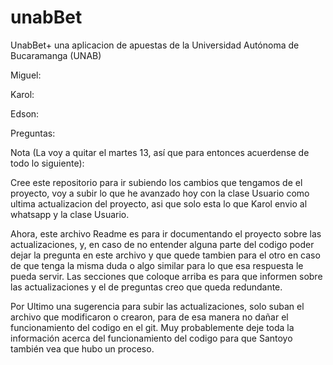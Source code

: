 # unabBet
UnabBet+ una aplicacion de apuestas de la Universidad Autónoma de Bucaramanga (UNAB)

Miguel:



Karol:



Edson:


Preguntas:


Nota (La voy a quitar el martes 13, así que para entonces acuerdense de todo lo siguiente):

Cree este repositorio para ir subiendo los cambios que tengamos de el proyecto, voy a subir lo que he avanzado hoy con la clase Usuario como ultima actualizacion del proyecto, asi que solo esta lo que Karol envio al whatsapp y la clase Usuario.

Ahora, este archivo Readme es para ir documentando el proyecto sobre las actualizaciones, y, en caso de no entender alguna parte del codigo poder dejar la pregunta en este archivo y que quede tambien para el otro en caso de que tenga la misma duda o algo similar para lo que esa respuesta le pueda servir. Las secciones que coloque arriba es para que informen sobre las actualizaciones y el de preguntas creo que queda redundante.

Por Ultimo una sugerencia para subir las actualizaciones, solo suban el archivo que modificaron o crearon, para de esa manera no dañar el funcionamiento del codigo en el git. Muy probablemente deje toda la información acerca del funcionamiento del codigo para que Santoyo también vea que hubo un proceso.
